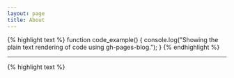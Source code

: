 ```yaml
---
layout: page
title: About
---
```


{% highlight text %}
function code_example() {
  console.log("Showing the plain text rendering of code using gh-pages-blog.");
}
{% endhighlight %}

<hr>

{% highlight text %}
<?php

echo "Test Syntax";

function test() {
	return true;
}
{% endhighlight %}